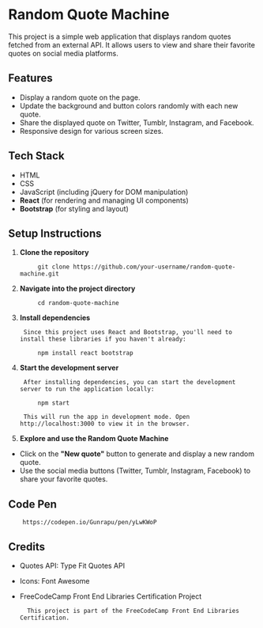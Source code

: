 # Random Quote Machine

This project is a simple web application that displays random quotes fetched from an external API. It allows users to view and share their favorite quotes on social media platforms.

## Features

- Display a random quote on the page.
- Update the background and button colors randomly with each new quote.
- Share the displayed quote on Twitter, Tumblr, Instagram, and Facebook.
- Responsive design for various screen sizes.

## Tech Stack

- HTML
- CSS
- JavaScript (including jQuery for DOM manipulation)
- **React** (for rendering and managing UI components)
- **Bootstrap** (for styling and layout)

## Setup Instructions

1. **Clone the repository**

            git clone https://github.com/your-username/random-quote-machine.git

2. **Navigate into the project directory**

            cd random-quote-machine

3. **Install dependencies**
    
        Since this project uses React and Bootstrap, you'll need to install these libraries if you haven't already:

            npm install react bootstrap

4. **Start the development server**

        After installing dependencies, you can start the development server to run the application locally:

            npm start

        This will run the app in development mode. Open http://localhost:3000 to view it in the browser.

5. **Explore and use the Random Quote Machine**

- Click on the **"New quote"** button to generate and display a new random quote.
- Use the social media buttons (Twitter, Tumblr, Instagram, Facebook) to share your favorite quotes.


## Code Pen

        https://codepen.io/Gunrapu/pen/yLwKWoP

## Credits

- Quotes API: Type Fit Quotes API
- Icons: Font Awesome
- FreeCodeCamp Front End Libraries Certification Project

        This project is part of the FreeCodeCamp Front End Libraries Certification.